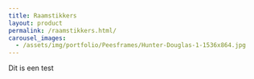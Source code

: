 ```yaml
---
title: Raamstikkers
layout: product
permalink: /raamstikkers.html/
carousel_images:
  - /assets/img/portfolio/Peesframes/Hunter-Douglas-1-1536x864.jpg
---
```


Dit is een test
